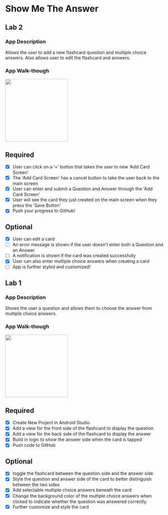 # Show Me The Answer
## Lab 2
### App Description
Allows the user to add a new flashcard question and multiple choice answers. Also allows user to edit the flashcard and answers.
### App Walk-though
<img src="https://i.imgur.com/Y3prqG4.gif" width=200><br>
## Required
- [x] User can click on a ‘+’ button that takes the user to new ‘Add Card Screen’
- [x] The 'Add Card Screen' has a cancel button to take the user back to the main screen
- [x] User can enter and submit a Question and Answer through the 'Add Card Screen'
- [x] User will see the card they just created on the main screen when they press the 'Save Button'
- [x] Push your progress to GitHub!
## Optional
- [x] User can edit a card
- [ ] An error message is shown if the user doesn't enter both a Question and an Answer
- [ ] A notification is shown if the card was created successfully
- [x] User can also enter multiple choice answers when creating a card
- [ ] App is further styled and customized!

## Lab 1

### App Description
Shows the user a question and allows them to choose the answer from multiple choice answers.
### App Walk-though
<img src="https://i.imgur.com/IEdDBap.gif" width=200><br>
## Required
- [x] Create New Project in Android Studio
- [x] Add a view for the front side of the flashcard to display the question
- [x] Add a view for the back side of the flashcard to display the answer
- [x] Build in logic to show the answer side when the card is tapped
- [x] Push code to GitHub
## Optional
- [x] toggle the flashcard between the question side and the answer side
- [x] Style the question and answer side of the card to better distinguish between the two sides
- [x] Add selectable multiple choice answers beneath the card
- [x] Change the background color of the multiple choice answers when clicked to indicate whether the question was answered 
     correctly.
- [x] Further customize and style the card

